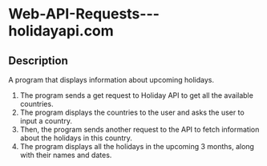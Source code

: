 # Web-API-Requests---holidayapi.com

## Description
A program that displays information about upcoming holidays. 

1. The program sends a get request to Holiday API to get all the available countries. 
2. The program displays the countries to the user and asks the user to input a country.
3. Then, the program sends another request to the API to fetch information about the 
holidays in this country. 
4. The program displays all the holidays in the upcoming 3 months, along with 
their names and dates.

